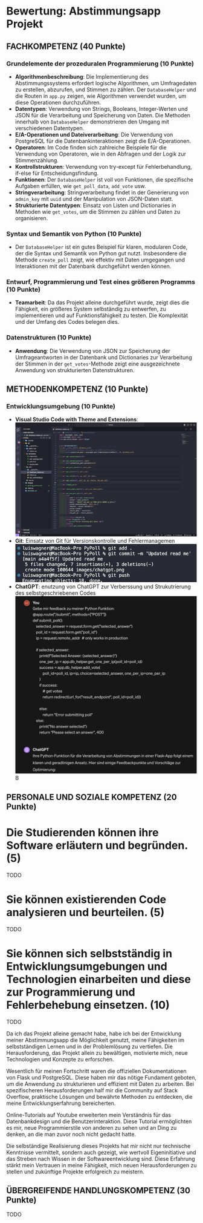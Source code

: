 
# Bewertung: Abstimmungsapp Projekt

## FACHKOMPETENZ (40 Punkte)

### Grundelemente der prozeduralen Programmierung (10 Punkte)
- **Algorithmenbeschreibung**: Die Implementierung des Abstimmungssystems erfordert logische Algorithmen, um Umfragedaten zu erstellen, abzurufen, und Stimmen zu zählen. Der `DatabaseHelper` und die Routen in `app.py` zeigen, wie Algorithmen verwendet wurden, um diese Operationen durchzuführen.
- **Datentypen**: Verwendung von Strings, Booleans, Integer-Werten und JSON für die Verarbeitung und Speicherung von Daten. Die Methoden innerhalb von `DatabaseHelper` demonstrieren den Umgang mit verschiedenen Datentypen.
- **E/A-Operationen und Dateiverarbeitung**: Die Verwendung von PostgreSQL für die Datenbankinteraktionen zeigt die E/A-Operationen. 
- **Operatoren**: Im Code finden sich zahlreiche Beispiele für die Verwendung von Operatoren, wie in den Abfragen und der Logik zur Stimmenzählung.
- **Kontrollstrukturen**: Verwendung von try-except für Fehlerbehandlung, if-else für Entscheidungsfindung.
- **Funktionen**: Der `DatabaseHelper` ist voll von Funktionen, die spezifische Aufgaben erfüllen, wie `get_poll_data`, `add_vote` usw.
- **Stringverarbeitung**: Stringverarbeitung findet in der Generierung von `admin_key` mit `uuid` und der Manipulation von JSON-Daten statt.
- **Strukturierte Datentypen**: Einsatz von Listen und Dictionaries in Methoden wie `get_votes`, um die Stimmen zu zählen und Daten zu organisieren.

### Syntax und Semantik von Python (10 Punkte)
- Der `DatabaseHelper` ist ein gutes Beispiel für klaren, modularen Code, der die Syntax und Semantik von Python gut nutzt. Insbesondere die Methode `create_poll` zeigt, wie effektiv mit Daten umgegangen und Interaktionen mit der Datenbank durchgeführt werden können.

### Entwurf, Programmierung und Test eines größeren Programms (10 Punkte)
- **Teamarbeit**: Da das Projekt alleine durchgeführt wurde, zeigt dies die Fähigkeit, ein größeres System selbständig zu entwerfen, zu implementieren und auf Funktionsfähigkeit zu testen. Die Komplexität und der Umfang des Codes belegen dies.

### Datenstrukturen (10 Punkte)
- **Anwendung**: Die Verwendung von JSON zur Speicherung der Umfrageantworten in der Datenbank und Dictionaries zur Verarbeitung der Stimmen in der `get_votes`-Methode zeigt eine ausgezeichnete Anwendung von strukturierten Datenstrukturen.

## METHODENKOMPETENZ (10 Punkte)

### Entwicklungsumgebung (10 Punkte)
- **Visual Studio Code with Theme and Extensions**: ![Visual Studio Code](https://github.com/LxisW/PyPoll/blob/main/images/vsc.png)
- **Git**: Einsatz von Git für Versionskontrolle und Fehlermanagemen ![GIT](https://github.com/LxisW/PyPoll/blob/main/images/git.png) 
- **ChatGPT**: enutzung von ChatGPT zur Verberssung und Strukutrierung des selbstgeschriebenen Codes ![ChatGPT](https://github.com/LxisW/PyPoll/blob/main/images/chatgpt.png) B




## PERSONALE UND SOZIALE KOMPETENZ (20 Punkte)

# Die Studierenden können ihre Software erläutern und begründen. (5)
<!-- Jeder in der Gruppe: You have helped someone else and taught something to a fellow student (get a support message from one person) -->
TODO

# Sie können existierenden Code analysieren und beurteilen. (5)
<!-- Pro Gruppe:You have critiqued another group project. Link to your critique here (another wiki page on your git) and link the project in the critique, use these evaluation criteria to critique the other project. Make sure they get a top grade after making the suggested changes -->
TODO

# Sie können sich selbstständig in Entwicklungsumgebungen und Technologien einarbeiten und diese zur Programmierung und Fehlerbehebung einsetzen. (10)
<!-- Which technology did you learn outside of the teacher given input -->
<!-- Did you or your group get help from someone in the classroom (get a support message here from the person who helped you) -->
TODO

Da ich das Projekt alleine gemacht habe, habe ich bei der Entwicklung meiner Abstimmungsapp die Möglichkeit genutzt, meine Fähigkeiten im selbstständigen Lernen und in der Problemlösung zu vertiefen. Die Herausforderung, das Projekt allein zu bewältigen, motivierte mich, neue Technologien und Konzepte zu erforschen.

Wesentlich für meinen Fortschritt waren die offiziellen Dokumentationen von Flask und PostgreSQL. Diese haben mir das nötige Fundament geboten, um die Anwendung zu strukturieren und effizient mit Daten zu arbeiten. Bei spezifischeren Herausforderungen half mir die Community auf Stack Overflow, praktische Lösungen und bewährte Methoden zu entdecken, die meine Entwicklungserfahrung bereicherten.

Online-Tutorials auf Youtube erweiterten mein Verständnis für das Datenbankdesign und die Benutzerinteraktion. Diese Tutorial ermöglichten es mir, neue Programmierstile von anderen zu sehen und an Ding zu denken, an die man zuvor noch nicht gedacht hatte.

Die selbständige Realisierung dieses Projekts hat mir nicht nur technische Kenntnisse vermittelt, sondern auch gezeigt, wie wertvoll Eigeninitiative und das Streben nach Wissen in der Softwareentwicklung sind. Diese Erfahrung stärkt mein Vertrauen in meine Fähigkeit, mich neuen Herausforderungen zu stellen und zukünftige Projekte erfolgreich zu meistern.

## ÜBERGREIFENDE HANDLUNGSKOMPETENZ (30 Punkte)
<!-- Which parts of your project are you proud of and why (describe, analyse, link) -->
<!-- Where were the problems with your implementation, timeline, functionality, team management (describe, analyse, reflect from past to future, link if relevant) -->

TODO
